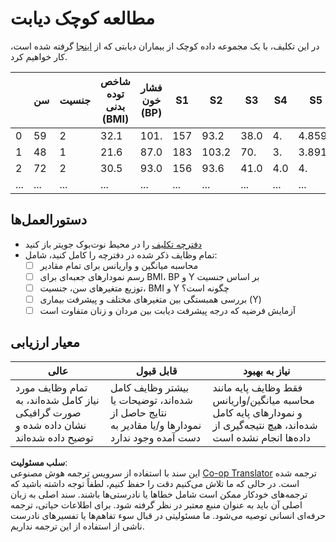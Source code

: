 <!--
CO_OP_TRANSLATOR_METADATA:
{
  "original_hash": "01d1b493e8b51a6ebb42524f6b1bcfff",
  "translation_date": "2025-08-24T21:44:27+00:00",
  "source_file": "1-Introduction/04-stats-and-probability/assignment.md",
  "language_code": "fa"
}
-->
# مطالعه کوچک دیابت

در این تکلیف، با یک مجموعه داده کوچک از بیماران دیابتی که از [اینجا](https://www4.stat.ncsu.edu/~boos/var.select/diabetes.html) گرفته شده است، کار خواهیم کرد.

|   | سن | جنسیت | شاخص توده بدنی (BMI) | فشار خون (BP) | S1 | S2 | S3 | S4 | S5 | S6 | Y  |
|---|-----|-----|-----|----|----|----|----|----|----|----|----|
| 0 | 59 | 2 | 32.1 | 101. | 157 | 93.2 | 38.0 | 4. | 4.8598 | 87 | 151 |
| 1 | 48 | 1 | 21.6 | 87.0 | 183 | 103.2 | 70. | 3. | 3.8918 | 69 | 75 |
| 2 | 72 | 2 | 30.5 | 93.0 | 156 | 93.6 | 41.0 | 4.0 | 4. | 85 | 141 |
| ... | ... | ... | ... | ...| ...| ...| ...| ...| ...| ...| ... |

## دستورالعمل‌ها

* [دفترچه تکلیف](../../../../1-Introduction/04-stats-and-probability/assignment.ipynb) را در محیط نوت‌بوک جویتر باز کنید
* تمام وظایف ذکر شده در دفترچه را کامل کنید، شامل:
   * [ ] محاسبه میانگین و واریانس برای تمام مقادیر
   * [ ] رسم نمودارهای جعبه‌ای برای BMI، BP و Y بر اساس جنسیت
   * [ ] توزیع متغیرهای سن، جنسیت، BMI و Y چگونه است؟
   * [ ] بررسی همبستگی بین متغیرهای مختلف و پیشرفت بیماری (Y)
   * [ ] آزمایش فرضیه که درجه پیشرفت دیابت بین مردان و زنان متفاوت است

## معیار ارزیابی

عالی | قابل قبول | نیاز به بهبود
--- | --- | -- |
تمام وظایف مورد نیاز کامل شده‌اند، به صورت گرافیکی نشان داده شده و توضیح داده شده‌اند | بیشتر وظایف کامل شده‌اند، توضیحات یا نتایج حاصل از نمودارها و/یا مقادیر به دست آمده وجود ندارد | فقط وظایف پایه مانند محاسبه میانگین/واریانس و نمودارهای پایه کامل شده‌اند، هیچ نتیجه‌گیری از داده‌ها انجام نشده است

**سلب مسئولیت**:  
این سند با استفاده از سرویس ترجمه هوش مصنوعی [Co-op Translator](https://github.com/Azure/co-op-translator) ترجمه شده است. در حالی که ما تلاش می‌کنیم دقت را حفظ کنیم، لطفاً توجه داشته باشید که ترجمه‌های خودکار ممکن است شامل خطاها یا نادرستی‌ها باشند. سند اصلی به زبان اصلی آن باید به عنوان منبع معتبر در نظر گرفته شود. برای اطلاعات حیاتی، ترجمه حرفه‌ای انسانی توصیه می‌شود. ما مسئولیتی در قبال سوء تفاهم‌ها یا تفسیرهای نادرست ناشی از استفاده از این ترجمه نداریم.